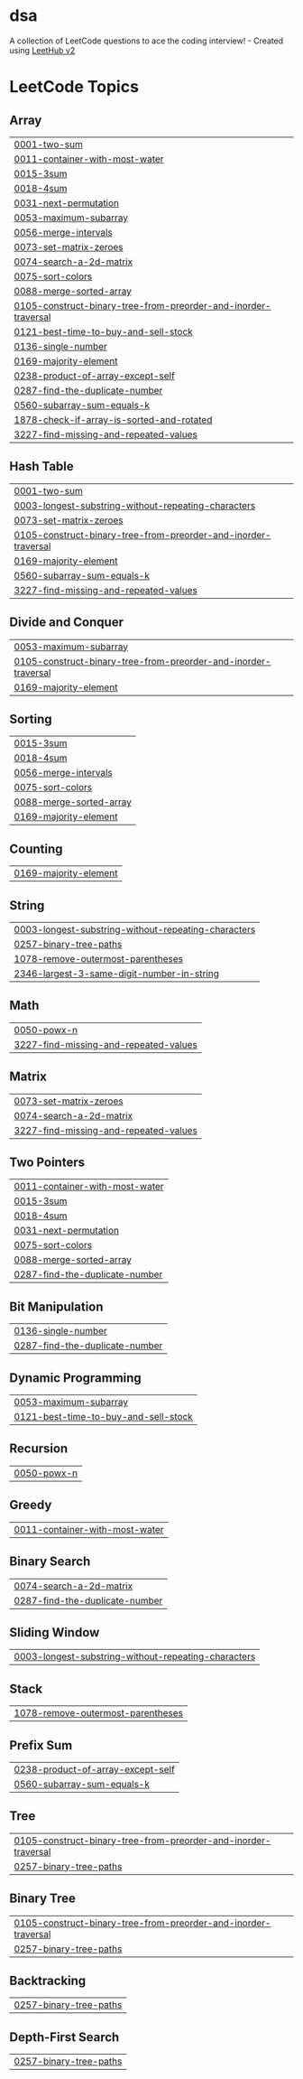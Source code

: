 # dsa
A collection of LeetCode questions to ace the coding interview! - Created using [LeetHub v2](https://github.com/arunbhardwaj/LeetHub-2.0)

<!---LeetCode Topics Start-->
# LeetCode Topics
## Array
|  |
| ------- |
| [0001-two-sum](https://github.com/mishra-khushboo/dsa/tree/master/0001-two-sum) |
| [0011-container-with-most-water](https://github.com/mishra-khushboo/dsa/tree/master/0011-container-with-most-water) |
| [0015-3sum](https://github.com/mishra-khushboo/dsa/tree/master/0015-3sum) |
| [0018-4sum](https://github.com/mishra-khushboo/dsa/tree/master/0018-4sum) |
| [0031-next-permutation](https://github.com/mishra-khushboo/dsa/tree/master/0031-next-permutation) |
| [0053-maximum-subarray](https://github.com/mishra-khushboo/dsa/tree/master/0053-maximum-subarray) |
| [0056-merge-intervals](https://github.com/mishra-khushboo/dsa/tree/master/0056-merge-intervals) |
| [0073-set-matrix-zeroes](https://github.com/mishra-khushboo/dsa/tree/master/0073-set-matrix-zeroes) |
| [0074-search-a-2d-matrix](https://github.com/mishra-khushboo/dsa/tree/master/0074-search-a-2d-matrix) |
| [0075-sort-colors](https://github.com/mishra-khushboo/dsa/tree/master/0075-sort-colors) |
| [0088-merge-sorted-array](https://github.com/mishra-khushboo/dsa/tree/master/0088-merge-sorted-array) |
| [0105-construct-binary-tree-from-preorder-and-inorder-traversal](https://github.com/mishra-khushboo/dsa/tree/master/0105-construct-binary-tree-from-preorder-and-inorder-traversal) |
| [0121-best-time-to-buy-and-sell-stock](https://github.com/mishra-khushboo/dsa/tree/master/0121-best-time-to-buy-and-sell-stock) |
| [0136-single-number](https://github.com/mishra-khushboo/dsa/tree/master/0136-single-number) |
| [0169-majority-element](https://github.com/mishra-khushboo/dsa/tree/master/0169-majority-element) |
| [0238-product-of-array-except-self](https://github.com/mishra-khushboo/dsa/tree/master/0238-product-of-array-except-self) |
| [0287-find-the-duplicate-number](https://github.com/mishra-khushboo/dsa/tree/master/0287-find-the-duplicate-number) |
| [0560-subarray-sum-equals-k](https://github.com/mishra-khushboo/dsa/tree/master/0560-subarray-sum-equals-k) |
| [1878-check-if-array-is-sorted-and-rotated](https://github.com/mishra-khushboo/dsa/tree/master/1878-check-if-array-is-sorted-and-rotated) |
| [3227-find-missing-and-repeated-values](https://github.com/mishra-khushboo/dsa/tree/master/3227-find-missing-and-repeated-values) |
## Hash Table
|  |
| ------- |
| [0001-two-sum](https://github.com/mishra-khushboo/dsa/tree/master/0001-two-sum) |
| [0003-longest-substring-without-repeating-characters](https://github.com/mishra-khushboo/dsa/tree/master/0003-longest-substring-without-repeating-characters) |
| [0073-set-matrix-zeroes](https://github.com/mishra-khushboo/dsa/tree/master/0073-set-matrix-zeroes) |
| [0105-construct-binary-tree-from-preorder-and-inorder-traversal](https://github.com/mishra-khushboo/dsa/tree/master/0105-construct-binary-tree-from-preorder-and-inorder-traversal) |
| [0169-majority-element](https://github.com/mishra-khushboo/dsa/tree/master/0169-majority-element) |
| [0560-subarray-sum-equals-k](https://github.com/mishra-khushboo/dsa/tree/master/0560-subarray-sum-equals-k) |
| [3227-find-missing-and-repeated-values](https://github.com/mishra-khushboo/dsa/tree/master/3227-find-missing-and-repeated-values) |
## Divide and Conquer
|  |
| ------- |
| [0053-maximum-subarray](https://github.com/mishra-khushboo/dsa/tree/master/0053-maximum-subarray) |
| [0105-construct-binary-tree-from-preorder-and-inorder-traversal](https://github.com/mishra-khushboo/dsa/tree/master/0105-construct-binary-tree-from-preorder-and-inorder-traversal) |
| [0169-majority-element](https://github.com/mishra-khushboo/dsa/tree/master/0169-majority-element) |
## Sorting
|  |
| ------- |
| [0015-3sum](https://github.com/mishra-khushboo/dsa/tree/master/0015-3sum) |
| [0018-4sum](https://github.com/mishra-khushboo/dsa/tree/master/0018-4sum) |
| [0056-merge-intervals](https://github.com/mishra-khushboo/dsa/tree/master/0056-merge-intervals) |
| [0075-sort-colors](https://github.com/mishra-khushboo/dsa/tree/master/0075-sort-colors) |
| [0088-merge-sorted-array](https://github.com/mishra-khushboo/dsa/tree/master/0088-merge-sorted-array) |
| [0169-majority-element](https://github.com/mishra-khushboo/dsa/tree/master/0169-majority-element) |
## Counting
|  |
| ------- |
| [0169-majority-element](https://github.com/mishra-khushboo/dsa/tree/master/0169-majority-element) |
## String
|  |
| ------- |
| [0003-longest-substring-without-repeating-characters](https://github.com/mishra-khushboo/dsa/tree/master/0003-longest-substring-without-repeating-characters) |
| [0257-binary-tree-paths](https://github.com/mishra-khushboo/dsa/tree/master/0257-binary-tree-paths) |
| [1078-remove-outermost-parentheses](https://github.com/mishra-khushboo/dsa/tree/master/1078-remove-outermost-parentheses) |
| [2346-largest-3-same-digit-number-in-string](https://github.com/mishra-khushboo/dsa/tree/master/2346-largest-3-same-digit-number-in-string) |
## Math
|  |
| ------- |
| [0050-powx-n](https://github.com/mishra-khushboo/dsa/tree/master/0050-powx-n) |
| [3227-find-missing-and-repeated-values](https://github.com/mishra-khushboo/dsa/tree/master/3227-find-missing-and-repeated-values) |
## Matrix
|  |
| ------- |
| [0073-set-matrix-zeroes](https://github.com/mishra-khushboo/dsa/tree/master/0073-set-matrix-zeroes) |
| [0074-search-a-2d-matrix](https://github.com/mishra-khushboo/dsa/tree/master/0074-search-a-2d-matrix) |
| [3227-find-missing-and-repeated-values](https://github.com/mishra-khushboo/dsa/tree/master/3227-find-missing-and-repeated-values) |
## Two Pointers
|  |
| ------- |
| [0011-container-with-most-water](https://github.com/mishra-khushboo/dsa/tree/master/0011-container-with-most-water) |
| [0015-3sum](https://github.com/mishra-khushboo/dsa/tree/master/0015-3sum) |
| [0018-4sum](https://github.com/mishra-khushboo/dsa/tree/master/0018-4sum) |
| [0031-next-permutation](https://github.com/mishra-khushboo/dsa/tree/master/0031-next-permutation) |
| [0075-sort-colors](https://github.com/mishra-khushboo/dsa/tree/master/0075-sort-colors) |
| [0088-merge-sorted-array](https://github.com/mishra-khushboo/dsa/tree/master/0088-merge-sorted-array) |
| [0287-find-the-duplicate-number](https://github.com/mishra-khushboo/dsa/tree/master/0287-find-the-duplicate-number) |
## Bit Manipulation
|  |
| ------- |
| [0136-single-number](https://github.com/mishra-khushboo/dsa/tree/master/0136-single-number) |
| [0287-find-the-duplicate-number](https://github.com/mishra-khushboo/dsa/tree/master/0287-find-the-duplicate-number) |
## Dynamic Programming
|  |
| ------- |
| [0053-maximum-subarray](https://github.com/mishra-khushboo/dsa/tree/master/0053-maximum-subarray) |
| [0121-best-time-to-buy-and-sell-stock](https://github.com/mishra-khushboo/dsa/tree/master/0121-best-time-to-buy-and-sell-stock) |
## Recursion
|  |
| ------- |
| [0050-powx-n](https://github.com/mishra-khushboo/dsa/tree/master/0050-powx-n) |
## Greedy
|  |
| ------- |
| [0011-container-with-most-water](https://github.com/mishra-khushboo/dsa/tree/master/0011-container-with-most-water) |
## Binary Search
|  |
| ------- |
| [0074-search-a-2d-matrix](https://github.com/mishra-khushboo/dsa/tree/master/0074-search-a-2d-matrix) |
| [0287-find-the-duplicate-number](https://github.com/mishra-khushboo/dsa/tree/master/0287-find-the-duplicate-number) |
## Sliding Window
|  |
| ------- |
| [0003-longest-substring-without-repeating-characters](https://github.com/mishra-khushboo/dsa/tree/master/0003-longest-substring-without-repeating-characters) |
## Stack
|  |
| ------- |
| [1078-remove-outermost-parentheses](https://github.com/mishra-khushboo/dsa/tree/master/1078-remove-outermost-parentheses) |
## Prefix Sum
|  |
| ------- |
| [0238-product-of-array-except-self](https://github.com/mishra-khushboo/dsa/tree/master/0238-product-of-array-except-self) |
| [0560-subarray-sum-equals-k](https://github.com/mishra-khushboo/dsa/tree/master/0560-subarray-sum-equals-k) |
## Tree
|  |
| ------- |
| [0105-construct-binary-tree-from-preorder-and-inorder-traversal](https://github.com/mishra-khushboo/dsa/tree/master/0105-construct-binary-tree-from-preorder-and-inorder-traversal) |
| [0257-binary-tree-paths](https://github.com/mishra-khushboo/dsa/tree/master/0257-binary-tree-paths) |
## Binary Tree
|  |
| ------- |
| [0105-construct-binary-tree-from-preorder-and-inorder-traversal](https://github.com/mishra-khushboo/dsa/tree/master/0105-construct-binary-tree-from-preorder-and-inorder-traversal) |
| [0257-binary-tree-paths](https://github.com/mishra-khushboo/dsa/tree/master/0257-binary-tree-paths) |
## Backtracking
|  |
| ------- |
| [0257-binary-tree-paths](https://github.com/mishra-khushboo/dsa/tree/master/0257-binary-tree-paths) |
## Depth-First Search
|  |
| ------- |
| [0257-binary-tree-paths](https://github.com/mishra-khushboo/dsa/tree/master/0257-binary-tree-paths) |
<!---LeetCode Topics End-->